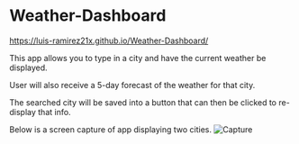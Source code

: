 # Weather-Dashboard
https://luis-ramirez21x.github.io/Weather-Dashboard/

This app allows you to type in a city and have the current weather be displayed. 

User will also receive a 5-day forecast of the weather for that city. 

The searched city will be saved into a button that can then be clicked to re-display that info. 

Below is a screen capture of app displaying two cities.
![Capture](https://user-images.githubusercontent.com/86748117/136309055-75246833-e570-4cad-9a76-fb5a96980837.PNG)
